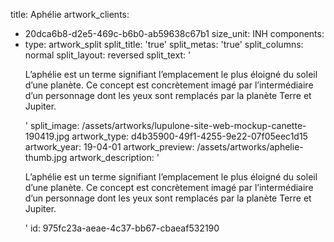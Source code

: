 title: Aphélie
artwork_clients:
  - 20dca6b8-d2e5-469c-b6b0-ab59638c67b1
size_unit: INH
components:
  -
    type: artwork_split
    split_title: 'true'
    split_metas: 'true'
    split_columns: normal
    split_layout: reversed
    split_text: '<p>L’aphélie est un terme signifiant l’emplacement le plus éloigné du soleil d’une planète. Ce concept est concrètement imagé par l’intermédiaire d’un personnage dont les yeux sont remplacés par la planète Terre et Jupiter.</p>'
    split_image: /assets/artworks/lupulone-site-web-mockup-canette-190419.jpg
artwork_type: d4b35900-49f1-4255-9e22-07f05eec1d15
artwork_year: 19-04-01
artwork_preview: /assets/artworks/aphelie-thumb.jpg
artwork_description: '<p>L’aphélie est un terme signifiant l’emplacement le plus éloigné du soleil d’une planète. Ce concept est concrètement imagé par l’intermédiaire d’un personnage dont les yeux sont remplacés par la planète Terre et Jupiter.</p>'
id: 975fc23a-aeae-4c37-bb67-cbaeaf532190
